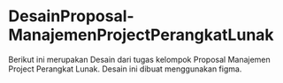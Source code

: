 # DesainProposal-ManajemenProjectPerangkatLunak

Berikut ini merupakan Desain dari tugas kelompok Proposal Manajemen Project Perangkat Lunak.
Desain ini dibuat menggunakan figma.
